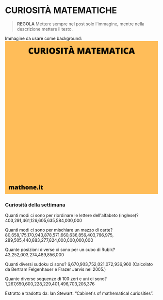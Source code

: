 # CURIOSITÀ MATEMATICHE

>**REGOLA** Mettere sempre nel post solo l'immagine, mentre nella descrizione mettere il testo.

Immagine da usare come background:
![Template curiosità](templateCuriosita.png)

### Curiosità della settimana

Quanti modi ci sono per riordinare le lettere dell'alfabeto (inglese)?
403,291,461,126,605,635,584,000,000 

Quanti modi ci sono per mischiare un mazzo di carte?
80,658,175,170,943,878,571,660,636,856,403,766,975,
289,505,440,883,277,824,000,000,000,000

Quante posizioni diverse ci sono per un cubo di Rubik?
43,252,003,274,489,856,000 

Quanti diversi sudoku ci sono?
6,670,903,752,021,072,936,960
(Calcolato da Bertram Felgenhauer e Frazer Jarvis nel 2005.)

Quante diverse sequenze di 100 zeri e uni ci sono?
1,267,650,600,228,229,401,496,703,205,376

Estratto e tradotto da: Ian Stewart. “Cabinet's of mathematical curiosities”. 
